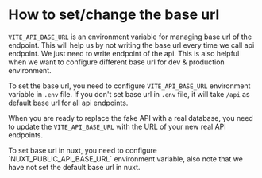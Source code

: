 # How to set/change the base url

`VITE_API_BASE_URL` is an environment variable for managing base url of the endpoint. This will help us by not writing the base url every time we call api endpoint. We just need to write endpoint of the api. This is also helpful when we want to configure different base url for dev & production environment.

To set the base url, you need to configure `VITE_API_BASE_URL` environment variable in `.env` file.
If you don't set base url in `.env` file, it will take `/api` as default base url for all api endpoints.

When you are ready to replace the fake API with a real database, you need to update the `VITE_API_BASE_URL` with the URL of your new real API endpoints.

<Badge text='Nuxt Only' />
To set base url in nuxt, you need to configure `NUXT_PUBLIC_API_BASE_URL` environment variable, also note that we have not set the default base url in nuxt.
